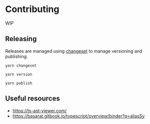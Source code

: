 # Contributing

WIP

## Releasing

Releases are managed using [changeset](https://github.com/changesets/changesets) to manage versioning and publishing.

`yarn changeset`

`yarn version`

`yarn publish`

## Useful resources

- https://ts-ast-viewer.com/
- https://basarat.gitbook.io/typescript/overview/binder?q=aliasSy
